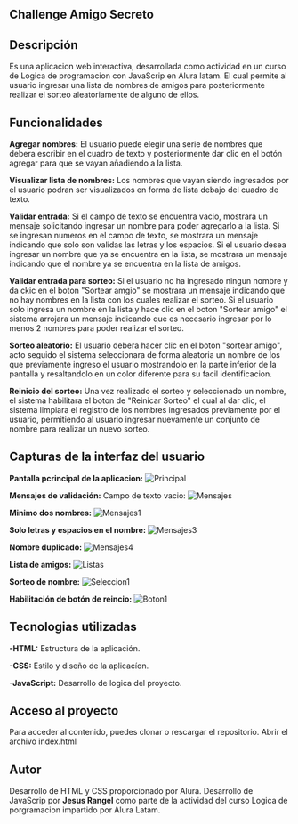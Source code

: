 ## Challenge Amigo Secreto

## Descripción
Es una aplicacion web interactiva, desarrollada como actividad en un curso de Logica de programacion con JavaScrip en Alura latam.
El cual permite al usuario ingresar una lista de nombres de amigos para posteriormente realizar el sorteo aleatoriamente de alguno de ellos.

## Funcionalidades 
**Agregar nombres:** El usuario puede elegir una serie de nombres que debera escribir en el cuadro de texto y posteriormente dar clic en el botón agregar para que se vayan añadiendo a la lista.

**Visualizar lista de nombres:** Los nombres que vayan siendo ingresados por el usuario podran ser visualizados en forma de lista debajo del cuadro de texto.

**Validar entrada:** Si el campo de texto se encuentra vacio, mostrara un mensaje solicitando ingresar un nombre para poder agregarlo a la lista.
Si se ingresan numeros en el campo de texto, se mostrara un mensaje indicando que solo son validas las letras y los espacios.
Si el usuario desea ingresar un nombre que ya se encuentra en la lista, se mostrara un mensaje indicando que el nombre ya se encuentra en la lista de amigos.

**Validar entrada para sorteo:** Si el usuario no ha ingresado ningun nombre y da ckic en el boton "Sortear amgio" se mostrara un mensaje indicando que no hay nombres en la lista con los cuales realizar el sorteo.
Si el usuario solo ingresa un nombre en la lista y hace clic en el boton "Sortear amigo" el sistema arrojara un mensaje indicando que es necesario ingresar por lo menos 2 nombres para poder realizar el sorteo.

**Sorteo aleatorio:** El usuario debera hacer clic en el boton "sortear amigo", acto seguido el sistema seleccionara de forma aleatoria un nombre de los que previamente ingreso el usuario mostrandolo en la parte inferior de la pantalla y resaltandolo en un color diferente para su facil identificacion.

**Reinicio del sorteo:** Una vez realizado el sorteo y seleccionado un nombre, el sistema habilitara el boton de "Reinicar Sorteo" el cual al dar clic, el sistema limpiara el registro de los nombres ingresados previamente por el usuario, permitiendo al usuario ingresar nuevamente un conjunto de nombre para realizar un nuevo sorteo.

## Capturas de la interfaz del usuario
**Pantalla pcrincipal de la aplicacion:**
![Principal](capturas/captura1.png)

**Mensajes de validación:**
Campo de texto vacio:
![Mensajes](capturas/captura2.png)

**Minimo dos nombres:**
![Mensajes1](capturas/captura3.png)

**Solo letras y espacios en el nombre:**
![Mensajes3](capturas/captura7.png)

**Nombre duplicado:**
![Mensajes4](capturas/captura8.png)

**Lista de amigos:**
![Listas](capturas/captura4.png)

**Sorteo de nombre:**
![Seleccion1](capturas/captura5.png)

**Habilitación de botón de reincio:**
![Boton1](capturas/captura6.png)

## Tecnologias utilizadas
**-HTML:** Estructura de la aplicación.

**-CSS:** Estilo y diseño de la aplicacíon.

**-JavaScript:** Desarrollo de logica del proyecto.

## Acceso al proyecto
Para acceder al contenido, puedes clonar o rescargar el repositorio.
Abrir el archivo index.html

## Autor
Desarrollo de HTML y CSS proporcionado por Alura.
Desarrollo de JavaScrip por **Jesus Rangel** como parte de la actividad del curso Logica de porgramacion impartido por Alura Latam.
